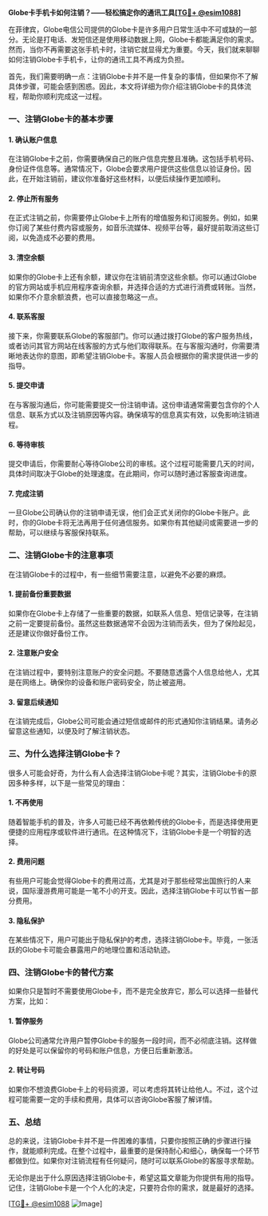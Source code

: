 **Globe卡手机卡如何注销？——轻松搞定你的通讯工具[[TG💪+ @esim1088](https://t.me/s/esim1088)]**

在菲律宾，Globe电信公司提供的Globe卡是许多用户日常生活中不可或缺的一部分。无论是打电话、发短信还是使用移动数据上网，Globe卡都能满足你的需求。然而，当你不再需要这张手机卡时，注销它就显得尤为重要。今天，我们就来聊聊如何注销Globe卡手机卡，让你的通讯工具不再成为负担。

首先，我们需要明确一点：注销Globe卡并不是一件复杂的事情，但如果你不了解具体步骤，可能会感到困惑。因此，本文将详细为你介绍注销Globe卡的具体流程，帮助你顺利完成这一过程。

### 一、注销Globe卡的基本步骤

#### 1. 确认账户信息
在注销Globe卡之前，你需要确保自己的账户信息完整且准确。这包括手机号码、身份证件信息等。通常情况下，Globe会要求用户提供这些信息以验证身份。因此，在开始注销前，建议你准备好这些材料，以便后续操作更加顺利。

#### 2. 停止所有服务
在正式注销之前，你需要停止Globe卡上所有的增值服务和订阅服务。例如，如果你订阅了某些付费内容或服务，如音乐流媒体、视频平台等，最好提前取消这些订阅，以免造成不必要的费用。

#### 3. 清空余额
如果你的Globe卡上还有余额，建议你在注销前清空这些余额。你可以通过Globe的官方网站或手机应用程序查询余额，并选择合适的方式进行消费或转账。当然，如果你不介意余额浪费，也可以直接忽略这一点。

#### 4. 联系客服
接下来，你需要联系Globe的客服部门。你可以通过拨打Globe的客户服务热线，或者访问其官方网站在线客服的方式与他们取得联系。在与客服沟通时，你需要清晰地表达你的意图，即希望注销Globe卡。客服人员会根据你的需求提供进一步的指导。

#### 5. 提交申请
在与客服沟通后，你可能需要提交一份注销申请。这份申请通常需要包含你的个人信息、联系方式以及注销原因等内容。确保填写的信息真实有效，以免影响注销进程。

#### 6. 等待审核
提交申请后，你需要耐心等待Globe公司的审核。这个过程可能需要几天的时间，具体时间取决于Globe的处理速度。在此期间，你可以随时通过客服查询进度。

#### 7. 完成注销
一旦Globe公司确认你的注销申请无误，他们会正式关闭你的Globe卡账户。此时，你的Globe卡将无法再用于任何通信服务。如果你有其他疑问或需要进一步的帮助，可以继续与客服保持联系。

### 二、注销Globe卡的注意事项

在注销Globe卡的过程中，有一些细节需要注意，以避免不必要的麻烦。

#### 1. 提前备份重要数据
如果你在Globe卡上存储了一些重要的数据，如联系人信息、短信记录等，在注销之前一定要提前备份。虽然这些数据通常不会因为注销而丢失，但为了保险起见，还是建议你做好备份工作。

#### 2. 注意账户安全
在注销过程中，要特别注意账户的安全问题。不要随意透露个人信息给他人，尤其是在网络上。确保你的设备和账户密码安全，防止被盗用。

#### 3. 留意后续通知
在注销完成后，Globe公司可能会通过短信或邮件的形式通知你注销结果。请务必留意这些通知，以便及时了解注销状态。

### 三、为什么选择注销Globe卡？

很多人可能会好奇，为什么有人会选择注销Globe卡呢？其实，注销Globe卡的原因多种多样，以下是一些常见的理由：

#### 1. 不再使用
随着智能手机的普及，许多人可能已经不再依赖传统的Globe卡，而是选择使用更便捷的应用程序或软件进行通讯。在这种情况下，注销Globe卡是一个明智的选择。

#### 2. 费用问题
有些用户可能会觉得Globe卡的费用过高，尤其是对于那些经常出国旅行的人来说，国际漫游费用可能是一笔不小的开支。因此，选择注销Globe卡可以节省一部分费用。

#### 3. 隐私保护
在某些情况下，用户可能出于隐私保护的考虑，选择注销Globe卡。毕竟，一张活跃的Globe卡可能会暴露用户的地理位置和活动轨迹。

### 四、注销Globe卡的替代方案

如果你只是暂时不需要使用Globe卡，而不是完全放弃它，那么可以选择一些替代方案，比如：

#### 1. 暂停服务
Globe公司通常允许用户暂停Globe卡的服务一段时间，而不必彻底注销。这样做的好处是可以保留你的号码和账户信息，方便日后重新激活。

#### 2. 转让号码
如果你不想浪费Globe卡上的号码资源，可以考虑将其转让给他人。不过，这个过程可能需要一定的手续和费用，具体可以咨询Globe客服了解详情。

### 五、总结

总的来说，注销Globe卡并不是一件困难的事情，只要你按照正确的步骤进行操作，就能顺利完成。在整个过程中，最重要的是保持耐心和细心，确保每一个环节都做到位。如果你对注销流程有任何疑问，随时可以联系Globe的客服寻求帮助。

无论你是出于什么原因选择注销Globe卡，希望这篇文章能为你提供有用的指导。记住，注销Globe卡是一个个人化的决定，只要符合你的需求，就是最好的选择。

[[TG💪+ @esim1088](https://t.me/s/esim1088) ![Image](https://i.postimg.cc/4NQfJmqS/Snipaste-2025-05-13-00-14-12.png)]